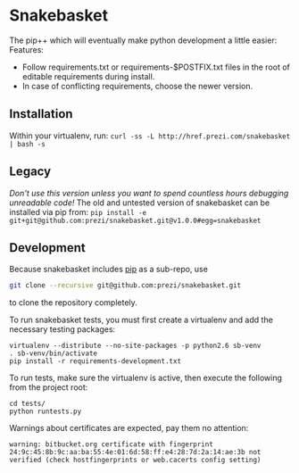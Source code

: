 Snakebasket
===============

The pip++ which will eventually make python development a little easier:
Features:
 * Follow requirements.txt or requirements-$POSTFIX.txt files in 
   the root of editable requirements during install.
 * In case of conflicting requirements, choose the newer version.

Installation
---
Within your virtualenv, run:
`curl -ss -L http://href.prezi.com/snakebasket | bash -s`

Legacy
---
*Don't use this version unless you want to spend countless hours debugging unreadable code!*
The old and untested version of snakebasket can be installed via pip from:
`pip install -e git+git@github.com:prezi/snakebasket.git@v1.0.0#egg=snakebasket`

Development
---
Because snakebasket includes [pip](http://pypi.python.org/pypi/pip) as a sub-repo, use
```bash
git clone --recursive git@github.com:prezi/snakebasket.git 
```
to clone the repository completely.


To run snakebasket tests, you must first create a virtualenv
and add the necessary testing packages:
```
virtualenv --distribute --no-site-packages -p python2.6 sb-venv
. sb-venv/bin/activate
pip install -r requirements-development.txt 
```
To run tests, make sure the virtualenv is active, then execute the
following from the project root:
```
cd tests/
python runtests.py
```
Warnings about certificates are expected, pay them no attention:
```
warning: bitbucket.org certificate with fingerprint 24:9c:45:8b:9c:aa:ba:55:4e:01:6d:58:ff:e4:28:7d:2a:14:ae:3b not verified (check hostfingerprints or web.cacerts config setting)
```

